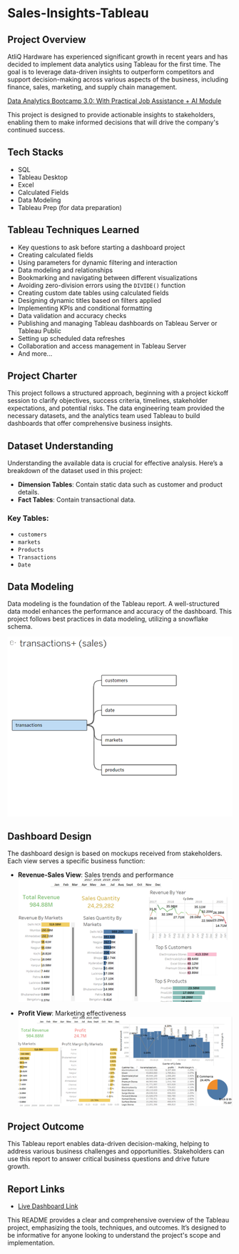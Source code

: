 # Sales-Insights-Tableau

## Project Overview
AtliQ Hardware has experienced significant growth in recent years and has decided to implement data analytics using Tableau for the first time. The goal is to leverage data-driven insights to outperform competitors and support decision-making across various aspects of the business, including finance, sales, marketing, and supply chain management.

[Data Analytics Bootcamp 3.0: With Practical Job Assistance + AI Module](https://codebasics.io/#ourcourses)

This project is designed to provide actionable insights to stakeholders, enabling them to make informed decisions that will drive the company's continued success.

## Tech Stacks
- SQL
- Tableau Desktop
- Excel
- Calculated Fields
- Data Modeling
- Tableau Prep (for data preparation)

## Tableau Techniques Learned
- Key questions to ask before starting a dashboard project
- Creating calculated fields
- Using parameters for dynamic filtering and interaction
- Data modeling and relationships
- Bookmarking and navigating between different visualizations
- Avoiding zero-division errors using the `DIVIDE()` function
- Creating custom date tables using calculated fields
- Designing dynamic titles based on filters applied
- Implementing KPIs and conditional formatting
- Data validation and accuracy checks
- Publishing and managing Tableau dashboards on Tableau Server or Tableau Public
- Setting up scheduled data refreshes
- Collaboration and access management in Tableau Server
- And more...

## Project Charter
This project follows a structured approach, beginning with a project kickoff session to clarify objectives, success criteria, timelines, stakeholder expectations, and potential risks. The data engineering team provided the necessary datasets, and the analytics team used Tableau to build dashboards that offer comprehensive business insights.

## Dataset Understanding
Understanding the available data is crucial for effective analysis. Here’s a breakdown of the dataset used in this project:

- **Dimension Tables**: Contain static data such as customer and product details.
- **Fact Tables**: Contain transactional data.

### Key Tables:
- `customers`
- `markets`
- `Products`
- `Transactions`
- `Date`

## Data Modeling
Data modeling is the foundation of the Tableau report. A well-structured data model enhances the performance and accuracy of the dashboard. This project follows best practices in data modeling, utilizing a snowflake schema.

<img src="https://github.com/prashantsingh8962/Sales-Insights-Tableau/blob/main/Resources/Data%20Model%20tableau.png" class="center">

## Dashboard Design
The dashboard design is based on mockups received from stakeholders. Each view serves a specific business function:

- **Revenue-Sales View**: Sales trends and performance
  <img src="https://github.com/prashantsingh8962/Sales-Insights-Tableau/blob/main/Resources/Revenue%20view.png" class="center">

- **Profit View**: Marketing effectiveness
  <img src="https://github.com/prashantsingh8962/Sales-Insights-Tableau/blob/main/Resources/Profit%20view.png" class="center">



## Project Outcome
This Tableau report enables data-driven decision-making, helping to address various business challenges and opportunities. Stakeholders can use this report to answer critical business questions and drive future growth.

## Report Links
- [Live Dashboard Link](https://github.com/prashantsingh8962/Sales-Insights-Tableau/blob/main/Report/My%20Sales%20Insights.twb)


This README provides a clear and comprehensive overview of the Tableau project, emphasizing the tools, techniques, and outcomes. It’s designed to be informative for anyone looking to understand the project's scope and implementation.
